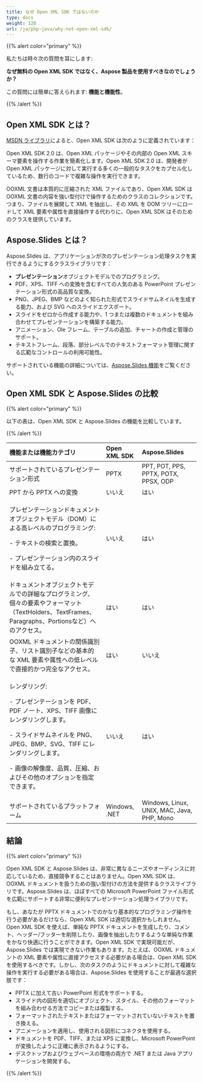 ```yaml
---
title: なぜ Open XML SDK ではないのか
type: docs
weight: 120
url: /ja/php-java/why-not-open-xml-sdk/
---
```


{{% alert color="primary" %}} 

私たちは時々次の質問を耳にします:

**なぜ無料の Open XML SDK ではなく、Aspose 製品を使用すべきなのでしょうか？**

この質問には簡単に答えられます: **機能と機能性**。

{{% /alert %}} 
## **Open XML SDK とは？**
[MSDN ライブラリ](https://docs.microsoft.com/en-us/office/open-xml/open-xml-sdk)によると、Open XML SDK は次のように定義されています： 

Open XML SDK 2.0 は、Open XML パッケージやその内部の Open XML スキーマ要素を操作する作業を簡素化します。Open XML SDK 2.0 は、開発者が Open XML パッケージに対して実行する多くの一般的なタスクをカプセル化しているため、数行のコードで複雑な操作を実行できます。

OOXML 文書は本質的に圧縮された XML ファイルであり、Open XML SDK は OOXML 文書の内容を強い型付けで操作するためのクラスのコレクションです。つまり、ファイルを展開して XML を抽出し、その XML を DOM ツリーにロードして XML 要素や属性を直接操作する代わりに、Open XML SDK はそのためのクラスを提供しています。
## **Aspose.Slides とは？**
Aspose.Slides は、アプリケーションが次のプレゼンテーション処理タスクを実行できるようにするクラスライブラリです：

- **プレゼンテーション**オブジェクトモデルでのプログラミング。
- PDF、XPS、TIFF への変換を含むすべての人気のある PowerPoint プレゼンテーション形式の高品質な変換。
- PNG、JPEG、BMP などのよく知られた形式でスライドサムネイルを生成する能力、および SVG へのスライドエクスポート。
- スライドをゼロから作成する能力や、1 つまたは複数のドキュメントを組み合わせてプレゼンテーションを構築する能力。
- アニメーション、Ole フレーム、テーブルの追加、チャートの作成と管理のサポート。
- テキストフレーム、段落、部分レベルでのテキストフォーマット管理に関する広範なコントロールの利用可能性。

サポートされている機能の詳細については、[Aspose.Slides 機能](/slides/ja/php-java/product-overview/)をご覧ください。
## **Open XML SDK と Aspose.Slides の比較**
{{% alert color="primary" %}} 

以下の表は、Open XML SDK と Aspose.Slides の機能を比較しています。

{{% /alert %}} 

|**機能または機能カテゴリ**|**Open XML SDK**|**Aspose.Slides**|
| :- | :- | :- |
|サポートされているプレゼンテーション形式|PPTX|PPT, POT, PPS, PPTX, POTX, PPSX, ODP|
|PPT から PPTX への変換|いいえ|はい|
|<p>プレゼンテーションドキュメントオブジェクトモデル（DOM）による高レベルのプログラミング:</p><p>- テキストの検索と置換。</p><p>- プレゼンテーション内のスライドを組み立てる。</p>|いいえ|はい|
|ドキュメントオブジェクトモデルでの詳細なプログラミング、個々の要素やフォーマット（TextHolders、TextFrames、Paragraphs、Portionsなど）へのアクセス。|はい|はい|
|OOXML ドキュメントの関係識別子、リスト識別子などの基本的な XML 要素や属性への低レベルで直接的かつ完全なアクセス。|はい|いいえ|
|<p>レンダリング:</p><p>- プレゼンテーションを PDF、PDF ノート、XPS、TIFF 画像にレンダリングします。</p><p>- スライドサムネイルを PNG、JPEG、BMP、SVG、TIFF にレンダリングします。</p><p>- 画像の解像度、品質、圧縮、およびその他のオプションを指定できます。</p>|いいえ|はい |
|サポートされているプラットフォーム|Windows, .NET|Windows, Linux, UNIX, MAC, Java, PHP, Mono|
## **結論**
{{% alert color="primary" %}} 

Open XML SDK と Aspose.Slides は、非常に異なるニーズやオーディンスに対応しているため、直接競争することはありません。Open XML SDK は、OOXML ドキュメントを扱うための強い型付けの方法を提供するクラスライブラリです。Aspose.Slides は、ほぼすべての Microsoft PowerPoint ファイル形式を広範にサポートする非常に便利なプレゼンテーション処理ライブラリです。

もし、あなたが PPTX ドキュメントでのかなり基本的なプログラミング操作を行う必要があるだけなら、Open XML SDK は適切な選択かもしれません。Open XML SDK を使えば、単純な PPTX ドキュメントを生成したり、コメント、ヘッダー/フッターを削除したり、画像を抽出したりするような単純な作業をかなり快適に行うことができます。Open XML SDK で実現可能だが、Aspose.Slides では実現できない作業もあります。たとえば、OOXML ドキュメントの XML 要素や属性に直接アクセスする必要がある場合は、Open XML SDK を使用するべきです。しかし、次のタスクのようにドキュメントに対して複雑な操作を実行する必要がある場合は、Aspose.Slides を使用することが最適な選択肢です：

- PPTX に加えて古い PowerPoint 形式をサポートする。
- スライド内の図形を適切にオブジェクト、スタイル、その他のフォーマットを組み合わせる方法でコピーまたは複製する。
- フォーマットされたテキストまたはフォーマットされていないテキストを置き換える。
- アニメーションを適用し、使用される図形にコネクタを使用する。
- ドキュメントを PDF、TIFF、または XPS に変換し、Microsoft PowerPoint が変換したように正確に表示されるようにする。
- デスクトップおよびウェブベースの環境の両方で .NET または Java アプリケーションを開発する。

{{% /alert %}}